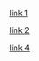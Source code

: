 [link 1](pictures/newdirectory/index.html#L7)

[link 2](newdirectory/elements.html)

[link 4](edu.html)

